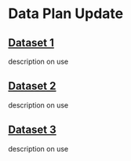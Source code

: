 # Data Plan Update
## [Dataset 1](https://spotifycharts.com/regional/us/weekly/2022-02-25--2022-03-04)
description on use
## [Dataset 2](https://en.wikipedia.org/wiki/List_of_BTS_live_performances#Tours)
description on use
## [Dataset 3](https://www.billboard.com/music/music-news/bts-takeover-timeline-bbmas-8455612/)
description on use
